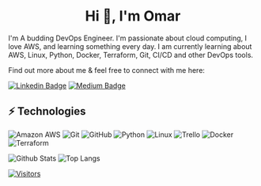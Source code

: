 <h1 align="center">Hi 👋, I'm Omar</h1>
I'm A budding DevOps Engineer. I'm passionate about cloud computing, I love AWS, and learning something every day. I am currently learning about AWS, Linux, Python, Docker, Terraform, Git, CI/CD and other DevOps tools.

<!-- Introduce yourself and give a brief introduction about yourself here.  Also include what tech you're interested in and what you are currently learning -->

Find out more about me & feel free to connect with me here:

<!-- Replace the fields below with the information requested. Remember to remove the encapsulating <> characters. For spaces in names, use %20 (e.g. Broadus%20Palmer) -->

[![Linkedin Badge](https://img.shields.io/badge/-Omar%20Egal-blue?style=flat-square&logo=Linkedin&logoColor=white&link=https://www.linkedin.com/in/omar-egal/)](https://www.linkedin.com/in/omar-egal/)
[![Medium Badge](https://img.shields.io/badge/Omar%20Egal-12100E?style=flat-square&logo=medium&logoColor=white&link=https://medium.com/@omar.egal/)](https://medium.com/@omar.egal/)

## ⚡ Technologies

<!-- Check out the Badges folder for more badges -->

![Amazon AWS](https://img.shields.io/badge/Amazon%20AWS-232F3E?style=flat-square&logo=amazon-aws)
![Git](https://img.shields.io/badge/-Git-black?style=flat-square&logo=git)
![GitHub](https://img.shields.io/badge/-GitHub-181717?style=flat-square&logo=github)
![Python](https://img.shields.io/badge/-Python-black?style=flat-square&logo=Python)
![Linux](https://img.shields.io/badge/Linux-FCC624?style=flat-square&logo=linux&logoColor=black)
![Trello](https://img.shields.io/badge/Trello-%23026AA7.svg?style=flat-square&logo=Trello&logoColor=white)
![Docker](https://img.shields.io/badge/docker-%230db7ed.svg?style=for-the-badge&logo=docker&logoColor=white)
![Terraform](https://img.shields.io/badge/terraform-%235835CC.svg?style=for-the-badge&logo=terraform&logoColor=white)

<!-- Replace the fields below with the information requested. Remember to remove the encapsulating <> characters. -->

![Github Stats](https://github-readme-stats.vercel.app/api?username=omar-egal&count_private=true&show_icons=true&include_all_commits=true)
![Top Langs](https://github-readme-stats.vercel.app/api/top-langs/?username=omar-egal&hide=TeX&layout=compact)


[![Visitors](https://api.visitorbadge.io/api/visitors?path=omar-egal%2Fomar-egal&label=VISITORS&countColor=%23263759)](https://visitorbadge.io/status?path=omar-egal%2Fomar-egal)
